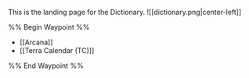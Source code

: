This is the landing page for the Dictionary.
![[dictionary.png|center-left]]

%% Begin Waypoint %%
- [[Arcana]]
- [[Terra Calendar (TC)]]

%% End Waypoint %%
